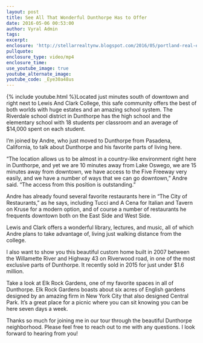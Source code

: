 ```yaml
---
layout: post
title: See All That Wonderful Dunthorpe Has to Offer
date: 2016-05-06 00:53:00
author: Vyral Admin
tags:
excerpt:
enclosure: 'http://stellarrealtynw.blogspot.com/2016/05/portland-real-estate-tour-of-gorgeous.html'
pullquote:
enclosure_type: video/mp4
enclosure_time:
use_youtube_image: true
youtube_alternate_image:
youtube_code: _Eye30a48us
---
```



{% include youtube.html %}Located just minutes south of downtown and right next to Lewis And Clark College, this safe community offers the best of both worlds with huge estates and an amazing school system. The Riverdale school district in Dunthorpe has the high school and the elementary school with 18 students per classroom and an average of $14,000 spent on each student.

I’m joined by Andre, who just moved to Dunthorpe from Pasadena, California, to talk about Dunthorpe and his favorite parts of living here.

“The location allows us to be almost in a country-like environment right here in Dunthorpe, and yet we are 10 minutes away from Lake Oswego, we are 15 minutes away from downtown, we have access to the Five Freeway very easily,  and we have a number of ways that we can go downtown,” Andre said. “The access from this position is outstanding.”

Andre has already found several favorite restaurants here in “The City of Restaurants,” as he says, including Tucci and A Cena for Italian and Tavern on Kruse for a modern option, and of course a number of restaurants he frequents downtown both on the East Side and West Side.

Lewis and Clark offers a wonderful library, lectures, and music, all of which Andre plans to take advantage of, living just walking distance from the college.

I also want to show you this beautiful custom home built in 2007 between the Willamette River and Highway 43 on Riverwood road, in one of the most exclusive parts of Dunthorpe. It recently sold in 2015 for just under $1.6 million.

Take a look at Elk Rock Gardens, one of my favorite spaces in all of Dunthorpe. Elk Rock Gardens boasts about six acres of English gardens designed by an amazing firm in New York City that also designed Central Park. It’s a great place for a picnic where you can sit knowing you can be here seven days a week.

Thanks so much for joining me in our tour through the beautiful Dunthorpe neighborhood. Please feel free to reach out to me with any questions. I look forward to hearing from you!